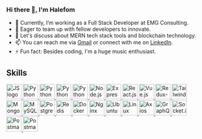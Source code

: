 ### Hi there 👋, I'm Halefom

- 🚀 Currently, I’m working as a Full Stack Developer at EMG Consulting.
- 🤝 Eager to team up with fellow developers to innovate.
- 💬 Let's discuss about MERN tech stack tools and blockchain technology.
- 📫 You can reach me via [Gmail](mailto:hannelalex12@gmail.com) or connect with me on [LinkedIn](https://www.linkedin.com/in/hanielsd).
- ⚡ Fun fact: Besides coding, I'm a huge music enthusiast.

## Skills
  <a href="https://developer.mozilla.org/en-US/docs/Web/JavaScript">
    <img src="https://github.com/abrahamhba/programming-languages-logos/blob/master/src/javascript/javascript.png" alt="JS logo" width="40">
  </a>
  <a href="https://developer.mozilla.org/en-US/docs/Web/HTML">
    <img src="https://cdn.simpleicons.org/html5" alt="Python logo" width="40">
  </a>
  <a href="https://developer.mozilla.org/en-US/docs/Web/CSS">
    <img src="https://cdn.simpleicons.org/css3/blue/dark" alt="Python logo" width="40">
  </a>
  <a href="https://www.typescriptlang.org">
    <img src="https://github.com/abrahamhba/programming-languages-logos/blob/master/src/typescript/typescript.png" alt="Python logo" width="40">
  </a>
  <a href="https://docs.python.org">
    <img src="https://github.com/abrahamhba/programming-languages-logos/blob/master/src/python/python.png" alt="Python logo" width="40">
  </a>
  
  <a href="https://nodejs.org">
    <img src="https://cdn.simpleicons.org/node.js" alt="Node.js" width="40">
  </a>
  <a href="https://expressjs.com">
    <img src="https://cdn.simpleicons.org/express/white" alt="Express.js" width="40">
  </a>  
  <a href="https://react.dev">
    <img src="https://cdn.simpleicons.org/react" alt="React.js" width="40">
  </a>
  <a href="https://vuejs.org">
    <img src="https://cdn.simpleicons.org/vue.js" alt="Vue.js" width="40">
  </a>
  <a href="https://redux-toolkit.js.org">
    <img src="https://cdn.simpleicons.org/redux" alt="Redux-toolkit" width="40">
  </a>
  <a href="https://tailwindcss.com">
    <img src="https://cdn.simpleicons.org/tailwindcss" alt="Tailwindcss" width="40">
  </a>  
  <a href="https://www.mongodb.com">
    <img src="https://cdn.simpleicons.org/mongodb" alt="Mongodb" width="40">
  </a>  
  <a href="https://www.mysql.com">
    <img src="https://cdn.simpleicons.org/mysql" alt="MySQL" width="40">
  </a>  
  <a href="https://www.postgresql.org">
    <img src="https://cdn.simpleicons.org/postgresql" alt="PostgreSQL" width="40">
  </a>  
  <a href="https://redis.io">
    <img src="https://cdn.simpleicons.org/redis" alt="Redis" width="40">
  </a>  
  <a href="https://www.docker.com">
    <img src="https://cdn.simpleicons.org/docker" alt="Docker" width="40">
  </a>  
  <a href="https://www.nginx.com">
    <img src="https://cdn.simpleicons.org/nginx" alt="Nginx" width="40">
  </a>  
  <a href="https://ubuntu.com">
    <img src="https://cdn.simpleicons.org/ubuntu" alt="Ubuntu" width="40">
  </a>  
  <a href="https://www.linux.org">
    <img src="https://cdn.simpleicons.org/linux" alt="Linux" width="40">
  </a>  
  <a href="https://axios-http.com">
    <img src="https://cdn.simpleicons.org/axios" alt="Axios" width="40">
  </a>  
  <a href="https://graphql.org">
    <img src="https://cdn.simpleicons.org/graphql" alt="GraphQL" width="40">
  </a>  
  <a href="https://socket.io">
    <img src="https://cdn.simpleicons.org/socket.io/white" alt="Socket.io" width="40">
  </a>  
  <a href="https://www.postman.com">
    <img src="https://cdn.simpleicons.org/postman" alt="Postman" width="40">
  </a>
  <a href="https://www.java.com">
    <img src="https://www.java.com/_cache_8a03/_themesdelivery/JCOM_Base_Theme/assets/img/Java-horz-wht.svg" alt="Postman" width="40">
  </a>

  
  




